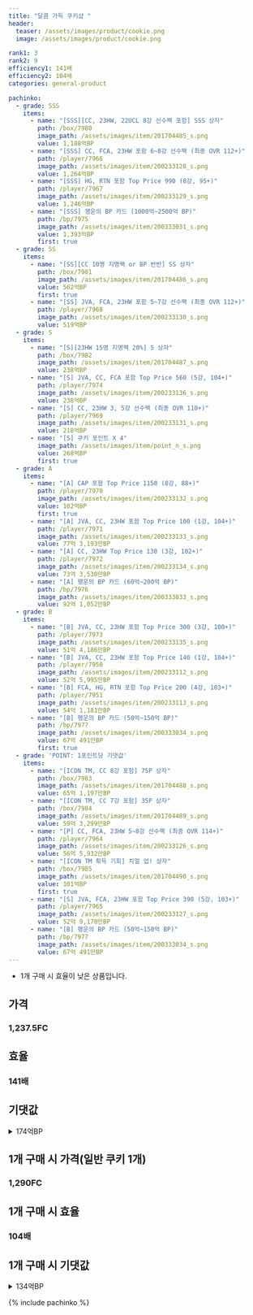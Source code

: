 ```yaml
---
title: "달콤 가득 쿠키샵 "
header:
  teaser: /assets/images/product/cookie.png
  image: /assets/images/product/cookie.png

rank1: 3
rank2: 9
efficiency1: 141배
efficiency2: 104배
categories: general-product

pachinko:
  - grade: SSS
    items:
      - name: "[SSS][CC, 23HW, 22UCL 8강 선수팩 포함] SSS 상자"
        path: /box/7980
        image_path: /assets/images/item/201704485_s.png
        value: 1,188억BP
      - name: "[SSS] CC, FCA, 23HW 포함 6~8강 선수팩 (최종 OVR 112+)"
        path: /player/7966
        image_path: /assets/images/item/200233128_s.png
        value: 1,264억BP
      - name: "[SSS] HG, RTN 포함 Top Price 990 (8강, 95+)"
        path: /player/7967
        image_path: /assets/images/item/200233129_s.png
        value: 1,246억BP
      - name: "[SSS] 행운의 BP 카드 (1000억~2500억 BP)"
        path: /bp/7975
        image_path: /assets/images/item/200333031_s.png
        value: 1,393억BP
        first: true
  - grade: SS
    items:
      - name: "[SS][CC 10명 지명팩 or BP 반반] SS 상자"
        path: /box/7981
        image_path: /assets/images/item/201704486_s.png
        value: 562억BP
        first: true
      - name: "[SS] JVA, FCA, 23HW 포함 5~7강 선수팩 (최종 OVR 112+)"
        path: /player/7968
        image_path: /assets/images/item/200233130_s.png
        value: 519억BP
  - grade: S
    items:
      - name: "[S][23HW 15명 지명팩 20%] S 상자"
        path: /box/7982
        image_path: /assets/images/item/201704487_s.png
        value: 238억BP
      - name: "[S] JVA, CC, FCA 포함 Top Price 560 (5강, 104+)"
        path: /player/7974
        image_path: /assets/images/item/200233136_s.png
        value: 238억BP
      - name: "[S] CC, 23HW 3, 5강 선수팩 (최종 OVR 110+)"
        path: /player/7969
        image_path: /assets/images/item/200233131_s.png
        value: 218억BP
      - name: "[S] 쿠키 포인트 X 4"
        image_path: /assets/images/item/point_n_s.png
        value: 268억BP
        first: true
  - grade: A
    items:
      - name: "[A] CAP 포함 Top Price 1150 (8강, 88+)"
        path: /player/7970
        image_path: /assets/images/item/200233132_s.png
        value: 102억BP
        first: true
      - name: "[A] JVA, CC, 23HW 포함 Top Price 100 (1강, 104+)"
        path: /player/7971
        image_path: /assets/images/item/200233133_s.png
        value: 77억 3,193만BP
      - name: "[A] CC, 23HW Top Price 130 (3강, 102+)"
        path: /player/7972
        image_path: /assets/images/item/200233134_s.png
        value: 73억 3,530만BP
      - name: "[A] 행운의 BP 카드 (60억~200억 BP)"
        path: /bp/7976
        image_path: /assets/images/item/200333033_s.png
        value: 92억 1,052만BP
  - grade: B
    items:
      - name: "[B] JVA, CC, 23HW 포함 Top Price 300 (3강, 100+)"
        path: /player/7973
        image_path: /assets/images/item/200233135_s.png
        value: 51억 4,186만BP
      - name: "[B] JVA, CC, 23HW 포함 Top Price 140 (1강, 104+)"
        path: /player/7950
        image_path: /assets/images/item/200233112_s.png
        value: 52억 5,995만BP
      - name: "[B] FCA, HG, RTN 포함 Top Price 200 (4강, 103+)"
        path: /player/7951
        image_path: /assets/images/item/200233113_s.png
        value: 54억 1,181만BP
      - name: "[B] 행운의 BP 카드 (50억~150억 BP)"
        path: /bp/7977
        image_path: /assets/images/item/200333034_s.png
        value: 67억 491만BP
        first: true
  - grade: 'POINT: 1포인트당 기댓값'
    items:
      - name: "[ICON TM, CC 8강 포함] 75P 상자"
        path: /box/7983
        image_path: /assets/images/item/201704488_s.png
        value: 65억 1,197만BP
      - name: "[ICON TM, CC 7강 포함] 35P 상자"
        path: /box/7984
        image_path: /assets/images/item/201704489_s.png
        value: 59억 3,299만BP
      - name: "[P] CC, FCA, 23HW 5~8강 선수팩 (최종 OVR 114+)"
        path: /player/7964
        image_path: /assets/images/item/200233126_s.png
        value: 56억 5,932만BP
      - name: "[ICON TM 획득 기회] 치얼 업! 상자"
        path: /box/7985
        image_path: /assets/images/item/201704490_s.png
        value: 101억BP
        first: true
      - name: "[S] JVA, FCA, 23HW 포함 Top Price 390 (5강, 103+)"
        path: /player/7965
        image_path: /assets/images/item/200233127_s.png
        value: 52억 9,170만BP
      - name: "[B] 행운의 BP 카드 (50억~150억 BP)"
        path: /bp/7977
        image_path: /assets/images/item/200333034_s.png
        value: 67억 491만BP
---
```

* 1개 구매 시 효율이 낮은 상품입니다.


## 가격
### 1,237.5FC
## 효율
### 141배
## 기댓값
<details>
<summary>174억BP</summary>
<div markdown="1">
- 선수팩 64억 796만BP
  - 수수료 쿠폰 40% 적용 시 61억 5,164만BP
  - 수수료 쿠폰 30% 적용 시 58억 9,532만BP
  - 수수료 쿠폰 20% 적용 시 56억 3,901만BP
- BP 카드 115억BP

</div>
</details>

## 1개 구매 시 가격(일반 쿠키 1개)
### 1,290FC
## 1개 구매 시 효율
### 104배
## 1개 구매 시 기댓값
<details>
<summary>134억BP</summary>
<div markdown="1">
- 선수팩 91억 9,604만BP
  - 수수료 쿠폰 40% 적용 시 88억 2,819만BP
  - 수수료 쿠폰 30% 적용 시 84억 6,035만BP
  - 수수료 쿠폰 20% 적용 시 80억 9,251만BP
- BP 카드 49억 6,799만BP

</div>
</details>

{% include pachinko %}